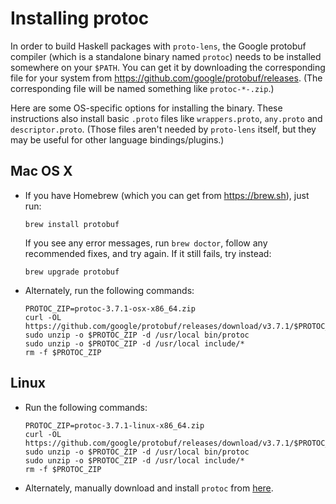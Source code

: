 # Installing protoc
In order to build Haskell packages with `proto-lens`, the Google protobuf
compiler (which is a standalone binary named `protoc`) needs to be installed
somewhere on your `$PATH`.  You can get it by downloading the corresponding
file for your system from https://github.com/google/protobuf/releases.   (The
corresponding file will be named something like `protoc-*-.zip`.)

Here are some OS-specific options for installing the binary.  These instructions
also install basic `.proto` files like `wrappers.proto`, `any.proto` and
`descriptor.proto`.  (Those files aren't needed by `proto-lens` itself,
but they may be useful for other language bindings/plugins.)

## Mac OS X

- If you have Homebrew (which you can get from https://brew.sh), just run:

      brew install protobuf

  If you see any error messages, run `brew doctor`, follow any recommended
  fixes, and try again.  If it still fails, try instead:

      brew upgrade protobuf

- Alternately, run the following commands:

      PROTOC_ZIP=protoc-3.7.1-osx-x86_64.zip
      curl -OL https://github.com/google/protobuf/releases/download/v3.7.1/$PROTOC_ZIP
      sudo unzip -o $PROTOC_ZIP -d /usr/local bin/protoc
      sudo unzip -o $PROTOC_ZIP -d /usr/local include/*
      rm -f $PROTOC_ZIP

## Linux
- Run the following commands:

      PROTOC_ZIP=protoc-3.7.1-linux-x86_64.zip
      curl -OL https://github.com/google/protobuf/releases/download/v3.7.1/$PROTOC_ZIP
      sudo unzip -o $PROTOC_ZIP -d /usr/local bin/protoc
      sudo unzip -o $PROTOC_ZIP -d /usr/local include/*
      rm -f $PROTOC_ZIP

- Alternately, manually download and install `protoc` from [here](https://github.com/google/protobuf/releases/download/v3.7.1/protoc-3.7.1-linux-x86_64.zip).

